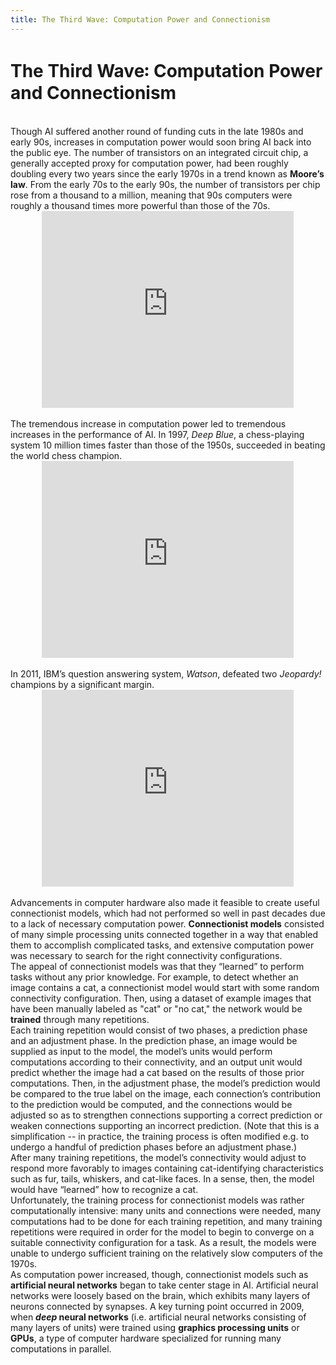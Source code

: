 ```yaml
---
title: The Third Wave꞉ Computation Power and Connectionism
---
```


# The Third Wave꞉ Computation Power and Connectionism

<br>
Though AI suffered another round of funding cuts in the late 1980s and early 90s, increases in computation power would soon bring AI back into the public eye. The number of transistors on an integrated circuit chip, a generally accepted proxy for computation power, had been roughly doubling every two years since the early 1970s in a trend known as <b>Moore’s law</b>. From the early 70s to the early 90s, the number of transistors per chip rose from a thousand to a million, meaning that 90s computers were roughly a thousand times more powerful than those of the 70s.

<br>
<center>
  <iframe width="80%" height="315" src="https://www.youtube.com/embed/aWLBmapcJRU" frameborder="0" allow="accelerometer; autoplay; encrypted-media; gyroscope; picture-in-picture" allowfullscreen></iframe>
</center>

<br>
The tremendous increase in computation power led to tremendous increases in the performance of AI. In 1997, <i>Deep Blue</i>, a chess-playing system 10 million times faster than those of the 1950s, succeeded in beating the world chess champion.

<br>
<center>
  <iframe width="80%" height="315" src="https://www.youtube.com/embed/KF6sLCeBj0s" frameborder="0" allow="accelerometer; autoplay; encrypted-media; gyroscope; picture-in-picture" allowfullscreen></iframe>
</center>

<br>
In 2011, IBM’s question answering system, <i>Watson</i>, defeated two <i>Jeopardy!</i> champions by a significant margin.

<br>
<center>
  <iframe width="80%" height="315" src="https://www.youtube.com/embed/P18EdAKuC1U" frameborder="0" allow="accelerometer; autoplay; encrypted-media; gyroscope; picture-in-picture" allowfullscreen></iframe>
</center>

<br>
Advancements in computer hardware also made it feasible to create useful connectionist models, which had not performed so well in past decades due to a lack of necessary computation power. <b>Connectionist models</b> consisted of many simple processing units connected together in a way that enabled them to accomplish complicated tasks, and extensive computation power was necessary to search for the right connectivity configurations.

<br>
The appeal of connectionist models was that they “learned” to perform tasks without any prior knowledge. For example, to detect whether an image contains a cat, a connectionist model would start with some random connectivity configuration. Then, using a dataset of example images that have been manually labeled as "cat" or "no cat," the network would be <b>trained</b> through many repetitions. 

<br>
Each training repetition would consist of two phases, a prediction phase and an adjustment phase. In the prediction phase, an image would be supplied as input to the model, the model’s units would perform computations according to their connectivity, and an output unit would predict whether the image had a cat based on the results of those prior computations. Then, in the adjustment phase, the model’s prediction would be compared to the true label on the image, each connection’s contribution to the prediction would be computed, and the connections would be adjusted so as to strengthen connections supporting a correct prediction or weaken connections supporting an incorrect prediction. (Note that this is a simplification -- in practice, the training process is often modified e.g. to undergo a handful of prediction phases before an adjustment phase.)

<br>
After many training repetitions, the model’s connectivity would adjust to respond more favorably to images containing cat-identifying characteristics such as fur, tails, whiskers, and cat-like faces. In a sense, then, the model would have “learned” how to recognize a cat.

<br>
Unfortunately, the training process for connectionist models was rather computationally intensive: many units and connections were needed, many computations had to be done for each training repetition, and many training repetitions were required in order for the model to begin to converge on a suitable connectivity configuration for a task. As a result, the models were unable to undergo sufficient training on the relatively slow computers of the 1970s.

<br>
As computation power increased, though, connectionist models such as <b>artificial neural networks</b> began to take center stage in AI. Artificial neural networks were loosely based on the brain, which exhibits many layers of neurons connected by synapses. A key turning point occurred in 2009, when <b><i>deep</i> neural networks</b> (i.e. artificial neural networks consisting of many layers of units) were trained using <b>graphics processing units</b> or <b>GPUs</b>, a type of computer hardware specialized for running many computations in parallel.
